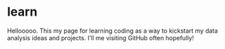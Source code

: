 # learn

Hellooooo. This my page for learning coding as a way to kickstart my data analysis ideas and projects. I'll me visiting GitHub often hopefully! 
